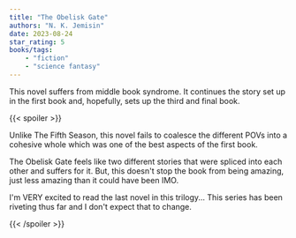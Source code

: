 ```yaml
---
title: "The Obelisk Gate"
authors: "N. K. Jemisin"
date: 2023-08-24
star_rating: 5
books/tags:
    - "fiction"
    - "science fantasy"
---
```

This novel suffers from middle book syndrome. It continues the story set up in the first book and, hopefully, sets up the third and final book.

<!--more-->

{{< spoiler >}}

Unlike The Fifth Season, this novel fails to coalesce the different POVs into a cohesive whole which was one of the best aspects of the first book.

The Obelisk Gate feels like two different stories that were spliced into each other and suffers for it. But, this doesn't stop the book from being amazing, just less amazing than it could have been IMO.

I'm VERY excited to read the last novel in this trilogy... This series has been riveting thus far and I don't expect that to change.

{{< /spoiler >}}